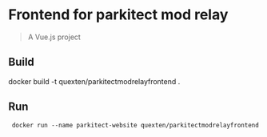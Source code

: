 # Frontend for parkitect mod relay

> A Vue.js project

## Build
docker build -t quexten/parkitectmodrelayfrontend .

## Run
``` docker run --name parkitect-website quexten/parkitectmodrelayfrontend```
